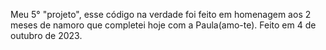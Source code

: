 Meu 5° "projeto", esse código na verdade foi feito em homenagem aos 2 meses de namoro que completei hoje com a Paula(amo-te). Feito em 4 de outubro de 2023.
